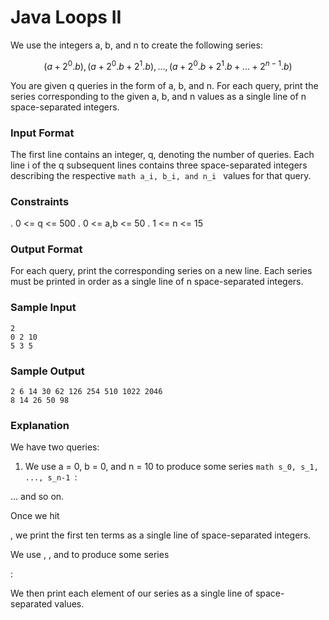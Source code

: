 # Java Loops II

We use the integers a, b, and n to create the following series:

```math
(a + {2}^0 .b), (a + {2}^0 .b + {2}^1 .b), ... , (a + {2}^0 .b + {2}^1 .b + ... + {2}^{n-1} .b)
```

You are given q queries in the form of a, b, and n. For each query, print the series corresponding to the given a, b, and n values as a single line of n
space-separated integers.

### Input Format

The first line contains an integer, q, denoting the number of queries.
Each line i of the q subsequent lines contains three space-separated integers describing the respective ```math a_i, b_i, and n_i ```
values for that query.

### Constraints

. 0 <= q <= 500
. 0 <= a,b <= 50
. 1 <= n <= 15

### Output Format

For each query, print the corresponding series on a new line. Each series must be printed in order as a single line of
n space-separated integers.

### Sample Input

    2
    0 2 10
    5 3 5

### Sample Output

    2 6 14 30 62 126 254 510 1022 2046
    8 14 26 50 98

### Explanation

We have two queries:

1. We use a = 0, b = 0, and n = 10 to produce some series ```math s_0, s_1, ..., s_n-1 ```:

... and so on.

Once we hit

, we print the first ten terms as a single line of space-separated integers.

We use
, , and to produce some series

:

We then print each element of our series as a single line of space-separated values.
